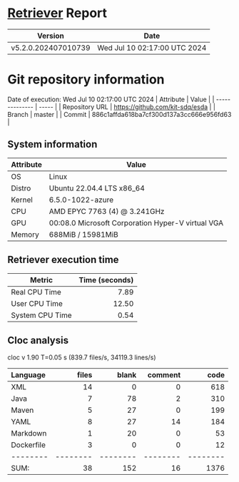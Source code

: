 # [Retriever](https://github.com/PalladioSimulator/Palladio-ReverseEngineering-Retriever) Report
| Version | Date |
| ------- | ---- |
| v5.2.0.202407010739 | Wed Jul 10 02:17:00 UTC 2024 |

# Git repository information
Date of execution: Wed Jul 10 02:17:00 UTC 2024
|    Attribute   | Value |
| -------------- | ----- |
| Repository URL | https://github.com/kit-sdq/esda |
| Branch         | master |
| Commit         | 886c1affda618ba7cf300d137a3cc666e956fd63 |


## System information
| Attribute | Value |
| --------- | ----- |
| OS | Linux  |
| Distro | Ubuntu 22.04.4 LTS x86_64  |
| Kernel | 6.5.0-1022-azure  |
| CPU | AMD EPYC 7763 (4) @ 3.241GHz  |
| GPU | 00:08.0 Microsoft Corporation Hyper-V virtual VGA  |
| Memory | 688MiB / 15981MiB  |

## Retriever execution time
| Metric | Time (seconds) |
| --- | ---: |
| Real CPU Time | 7.89 |
| User CPU Time | 12.50 |
| System CPU Time | 0.54 |
<!--
Explainations:
- __Real CPU Time__: actual time the command has run (can be less than total time spent in user and system mode for multi-threaded processes)
- __User CPU Time__: time the command has spent running in user mode
- __System CPU Time__: time the command has spent running in system or kernel mode
-->

## Cloc analysis
cloc v 1.90  T=0.05 s (839.7 files/s, 34119.3 lines/s)

Language|files|blank|comment|code
:-------|-------:|-------:|-------:|-------:
XML|14|0|0|618
Java|7|78|2|310
Maven|5|27|0|199
YAML|8|27|14|184
Markdown|1|20|0|53
Dockerfile|3|0|0|12
--------|--------|--------|--------|--------
SUM:|38|152|16|1376
